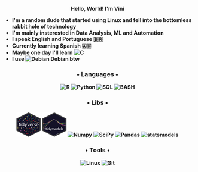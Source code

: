 <p align="center"> <b>Hello, World! I'm Vini

- I'm a random dude that started using Linux and fell into the bottomless rabbit hole of technology
- I'm mainly insterested in Data Analysis, ML and Automation
- I speak English and Portuguese 🇧🇷
- Currently learning Spanish 🇦🇷
- Maybe one day I'll learn <img src="https://upload.wikimedia.org/wikipedia/commons/thumb/3/35/The_C_Programming_Language_logo.svg/250px-The_C_Programming_Language_logo.svg.png" alt="C" width="15" height="15"/>
- I use <img src="https://www.debian.org/logos/openlogo-nd.svg" alt="Debian" width="30" height="20"/> Debian btw



<h3 align= "center" >• Languages •</h3>

<p align="center"> <img src = "https://upload.wikimedia.org/wikipedia/commons/thumb/1/1b/R_logo.svg/250px-R_logo.svg.png" alt="R" width="50" height="50"/>
<img src="https://external-content.duckduckgo.com/iu/?u=http%3A%2F%2Flogos-download.com%2Fwp-content%2Fuploads%2F2016%2F10%2FPython_logo_icon.png&f=1&nofb=1" alt="Python" width="40" height="40"/>
<img src="https://upload.wikimedia.org/wikipedia/commons/thumb/d/d7/Sql_data_base_with_logo.svg/1920px-Sql_data_base_with_logo.svg.png" alt="SQL"  width="60" height="60"/>
<img src="https://upload.wikimedia.org/wikipedia/commons/8/82/Gnu-bash-logo.svg" alt="BASH" width="80" height="80"/>

<h3 align= "center" >• Libs •</h3>
<p align="center"> <img src="https://github.com/tidyverse/tidyverse/raw/main/man/figures/logo.png" alt="Tidyverse" width="65" height="65"/> <img src="https://github.com/tidymodels/tidymodels/raw/main/man/figures/logo.png" alt="Tidymodels" width="65" height="65"/> <img src="https://numpy.org/images/logo.svg" alt="Numpy" width="65" height="65"/> <img src="https://scipy.org/images/logo.svg" alt="SciPy" width="65" height="65"/> <img src="https://pandas.pydata.org/static/img/pandas_mark.svg" alt="Pandas" width="65" height="65"/> <img src="https://www.statsmodels.org/stable/_static/statsmodels-logo-v2-bw.svg" alt="statsmodels" width="60" height="60"/>

<h3 align= "center" >• Tools •</h3>

<p align="center"> <img src= "https://imagepng.org/pinguim-linux-tux-linux/pinguim-linux-tux/" alt="Linux" width="50" height="50"/> <img src="https://external-content.duckduckgo.com/iu/?u=http%3A%2F%2Ffabric8.io%2Fpresentations%2Fdevnation-2014-intro%2Fimages%2Flogo-git.png&f=1&nofb=1" alt="Git" width="40" height="40"/>
